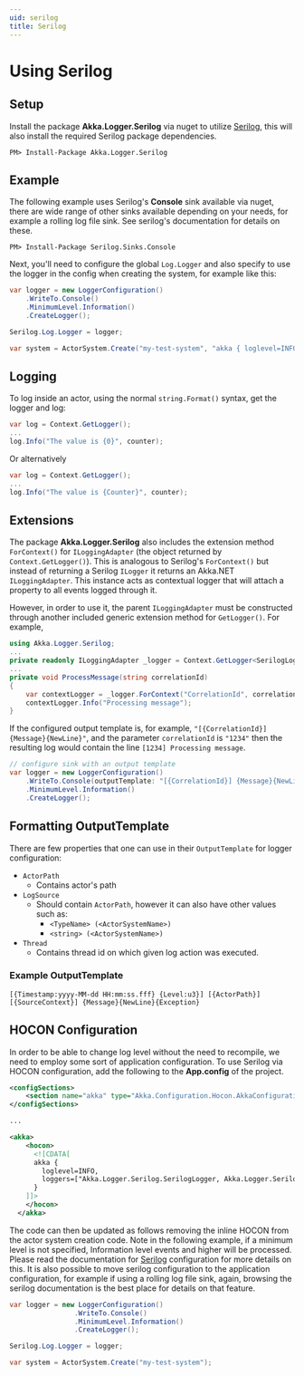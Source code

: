 ```yaml
---
uid: serilog
title: Serilog
---
```


# Using Serilog

## Setup

Install the package __Akka.Logger.Serilog__ via nuget to utilize
[Serilog](https://serilog.net/), this will also install the required Serilog package dependencies.

```console
PM> Install-Package Akka.Logger.Serilog
```

## Example

The following example uses Serilog's __Console__ sink available via nuget, there are wide range of other sinks available depending on your needs, for example a rolling log file sink.  See serilog's documentation for details on these.

```console
PM> Install-Package Serilog.Sinks.Console
```

Next, you'll need to configure the global `Log.Logger` and also specify to use
the logger in the config when creating the system, for example like this:

```csharp
var logger = new LoggerConfiguration()
    .WriteTo.Console()
    .MinimumLevel.Information()
    .CreateLogger();

Serilog.Log.Logger = logger;

var system = ActorSystem.Create("my-test-system", "akka { loglevel=INFO,  loggers=[\"Akka.Logger.Serilog.SerilogLogger, Akka.Logger.Serilog\"]}");
```

## Logging

To log inside an actor, using the normal `string.Format()` syntax, get the
logger and log:

```csharp
var log = Context.GetLogger();
...
log.Info("The value is {0}", counter);
```

Or alternatively

```csharp
var log = Context.GetLogger();
...
log.Info("The value is {Counter}", counter);
```

## Extensions

The package __Akka.Logger.Serilog__ also includes the extension method `ForContext()` for `ILoggingAdapter` (the object returned by `Context.GetLogger()`). This is analogous to Serilog's `ForContext()` but instead of returning a Serilog `ILogger` it returns an Akka.NET `ILoggingAdapter`. This instance acts as contextual logger that will attach a property to all events logged through it.

However, in order to use it, the parent `ILoggingAdapter` must be constructed through another included generic extension method for `GetLogger()`. For example,

```csharp
using Akka.Logger.Serilog;
...
private readonly ILoggingAdapter _logger = Context.GetLogger<SerilogLoggingAdapter>();
...
private void ProcessMessage(string correlationId)
{
    var contextLogger = _logger.ForContext("CorrelationId", correlationId);
    contextLogger.Info("Processing message");
}
```

If the configured output template is, for example, `"[{CorrelationId}] {Message}{NewLine}"`, and the parameter `correlationId` is `"1234"` then the resulting log would contain the line `[1234] Processing message`.

```csharp
// configure sink with an output template
var logger = new LoggerConfiguration()
    .WriteTo.Console(outputTemplate: "[{CorrelationId}] {Message}{NewLine}")
    .MinimumLevel.Information()
    .CreateLogger();
```

## Formatting OutputTemplate

There are few properties that one can use in their `OutputTemplate` for logger configuration:

- `ActorPath`
  - Contains actor's path
- `LogSource`
  - Should contain `ActorPath`, however it can also have other values such as:
    - `<TypeName> (<ActorSystemName>)`
    - `<string> (<ActorSystemName>)`
- `Thread`
  - Contains thread id on which given log action was executed.

### Example OutputTemplate

```
[{Timestamp:yyyy-MM-dd HH:mm:ss.fff} {Level:u3}] [{ActorPath}] [{SourceContext}] {Message}{NewLine}{Exception}
```

## HOCON Configuration

In order to be able to change log level without the need to recompile, we need to employ some sort of application configuration.  To use Serilog via HOCON configuration, add the following to the __App.config__ of the project.

```xml
<configSections>    
    <section name="akka" type="Akka.Configuration.Hocon.AkkaConfigurationSection, Akka" />
</configSections>

...

<akka>
    <hocon>
      <![CDATA[
      akka { 
        loglevel=INFO,
        loggers=["Akka.Logger.Serilog.SerilogLogger, Akka.Logger.Serilog"]
      }
    ]]>
    </hocon>
  </akka>

```

The code can then be updated as follows removing the inline HOCON from the actor system creation code.  Note in the following example, if a minimum level is not specified, Information level events and higher will be processed.  Please read the documentation for [Serilog](https://serilog.net/) configuration for more details on this.  It is also possible to move serilog configuration to the application configuration, for example if using a rolling log file sink, again, browsing the serilog documentation is the best place for details on that feature.  

```csharp
var logger = new LoggerConfiguration()
                .WriteTo.Console()
                .MinimumLevel.Information()
                .CreateLogger();

Serilog.Log.Logger = logger;

var system = ActorSystem.Create("my-test-system");
```
